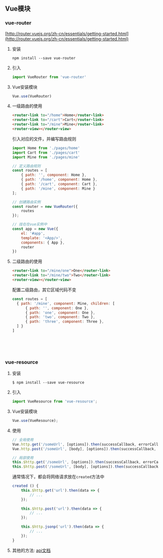 ## Vue模块



### vue-router

[http://router.vuejs.org/zh-cn/essentials/getting-started.html](http://router.vuejs.org/zh-cn/essentials/getting-started.html)

1.  安装

    ```
    npm install --save vue-router
    ```

2. 引入

    ```javascript
    import VueRouter from 'vue-router'
    ```

3. Vue安装模块

    ```javascript
    Vue.use(VueRouter)
    ```

4. 一级路由的使用

    ```html
    <router-link to="/home">Home</router-link>
    <router-link to="/cart">Cart</router-link>
    <router-link to="/mine">Mine</router-link>
    <router-view></router-view>
    ```

    引入对应的文件，并编写路由规则

    ```javascript
    import Home from './pages/home'
    import Cart from './pages/cart'
    import Mine from './pages/mine'

    // 定义路由规则
    const routes = [
        { path: '', component: Home },
        { path: '/home', component: Home },
        { path: '/cart', component: Cart },
        { path: '/mine', component: Mine }
    ];

    // 创建路由实例
    const router = new VueRouter({
        routes
    });

    // 挂在在vue实例中
    const app = new Vue({
        el: '#app',
        template: '<App/>',
        components: { App },
        router
    })
    ```

5. 二级路由的使用

    ```html
    <router-link to="/mine/one">One</router-link>
    <router-link to="/mine/two">Two</router-link>
    <router-view></router-view>
    ```

    配置二级路由，其它区域代码不变

    ```javascript
    const routes = [
      { path: '/mine', component: Mine, children: [
          { path: '', component: One },
          { path: 'one', component: One },
          { path: 'two', component: Two },
          { path: 'three', component: Three },
      ] }
    ]
    ```

    ​

    ​



### vue-resource



1.  安装

    ```
    $ npm install --save vue-resource
    ```

2. 引入

    ```javascript
    import VueResource from 'vue-resource';
    ```

3. Vue安装模块

    ```javascript
    Vue.use(VueResource);
    ```

4. 使用

    ```javascript
    // 全局使用
    Vue.http.get('/someUrl', [options]).then(successCallback, errorCallback);
    Vue.http.post('/someUrl', [body], [options]).then(successCallback, errorCallback);

    // 局部使用
    this.$http.get('/someUrl', [options]).then(successCallback, errorCallback);
    this.$http.post('/someUrl', [body], [options]).then(successCallback, errorCallback);
    ```

    通常情况下，都会将网络请求放在`created`方法中

    ```javascript
    created () {
        this.$http.get('url').then(data => {
            // ...
        });
      
        this.$http.post('url').then(data => {
            // ...
        });
      
        this.$http.jsonp('url').then(data => {
            // ...
        });
    }
    ```

5. 其他的方法: [api文档](https://github.com/pagekit/vue-resource/blob/develop/docs/http.md)




